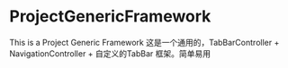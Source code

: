 # ProjectGenericFramework
This is a Project Generic Framework
这是一个通用的，TabBarController + NavigationController + 自定义的TabBar 框架。简单易用

